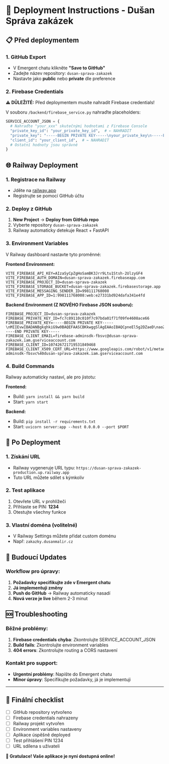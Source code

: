 # 🚀 Deployment Instructions - Dušan Správa zakázek

## 📋 Před deploymentem

### 1. GitHub Export
- V Emergent chatu klikněte **"Save to GitHub"**
- Zadejte název repository: `dusan-sprava-zakazek`
- Nastavte jako **public** nebo **private** dle preference

### 2. Firebase Credentials
**⚠️ DŮLEŽITÉ:** Před deploymentem musíte nahradit Firebase credentials!

V souboru `/backend/firebase_service.py` nahraďte placeholders:
```python
SERVICE_ACCOUNT_JSON = {
  # Nahraďte "your_xxx" skutečnými hodnotami z Firebase Console
  "private_key_id": "your_private_key_id",  # ← NAHRADIT
  "private_key": "-----BEGIN PRIVATE KEY-----\nyour_private_key\n-----END PRIVATE KEY-----\n",  # ← NAHRADIT  
  "client_id": "your_client_id",  # ← NAHRADIT
  # Ostatní hodnoty jsou správné
}
```

## 🌐 Railway Deployment

### 1. Registrace na Railway
- Jděte na [railway.app](https://railway.app)
- Registrujte se pomocí GitHub účtu

### 2. Deploy z GitHub
1. **New Project** → **Deploy from GitHub repo**
2. Vyberte repository `dusan-sprava-zakazek`
3. Railway automaticky detekuje React + FastAPI

### 3. Environment Variables
V Railway dashboard nastavte tyto proměnné:

**Frontend Environment:**
```
VITE_FIREBASE_API_KEY=AIzaSyCpZgHoSamBK3Jrr9Ltu1Stsh-2UlzyGF4
VITE_FIREBASE_AUTH_DOMAIN=dusan-sprava-zakazek.firebaseapp.com
VITE_FIREBASE_PROJECT_ID=dusan-sprava-zakazek
VITE_FIREBASE_STORAGE_BUCKET=dusan-sprava-zakazek.firebasestorage.app
VITE_FIREBASE_MESSAGING_SENDER_ID=998111768008
VITE_FIREBASE_APP_ID=1:998111768008:web:e27331bd924dafa341e4fd
```

**Backend Environment (Z NOVÉHO Firebase JSON souboru):**
```
FIREBASE_PROJECT_ID=dusan-sprava-zakazek
FIREBASE_PRIVATE_KEY_ID=fc7c89110c010f7c97bda01f71f09fe4608ace66
FIREBASE_PRIVATE_KEY=-----BEGIN PRIVATE KEY-----\nMIIEvwIBADANBgkqhkiG9w0BAQEFAASCBKkwggSlAgEAAoIBAQCpneEl5g2DZaeD\naoZJ80RAIIaQqheqOYqhS1BW74D0paqYdEoWlZQoo2o44bRzVhNUq9gsPZuPN03R\nZmEfdPz/Z0WzeQ0j5mkaJFmnzlecnNg2va0YURe1chZ6cHeZDwb2PqBCgy3D0HS6\ngT0g2sNhZWxTIP0zfmTLt/GrqoOgXySSxNqjkc9Glmq9y01trd8unmOQkpPG7ehb\n8N7+gwruK8SyDkEH2tUNVmtuIaTb4hriG/gBxGJ9lKls1S/minorr0wu4Yo/+uFi\n1MDE4LQgCIiIAUHUrZmRgkjV3D5LUlw8g+Vf08dEi6uvLEW/Ii3OTvW2K8+YV3G/\ncaHTnwE1AgMBAAECggEAHyz5Y9Ohwre1vyoediusLQQ9b4wP7vYGFMjowp3hbDYi\nAcUIFBgYpBKLNNrJZdSZl3vBbzpApCV0XGtuqQ9B7DjBXzA9+c4BHfC1+OmsgUjz\n1bXtwZUwICXQ217eIKgaLbsLjkYZrI7dUaVtBKOo+zce3rWmzGbsJGSSGy0rZdei\nOCU0J/cful7/wzy0c2S36l9PP2i/wkpbAmWf0Zchsih/keX1vFCt9mTYHcZe74Vw\navluS8BWLe33XhpEIZZikFNFYFGF/RngM/wx4HeGHZuFiZ4N2VsxZu+WSNmtAvBb\nZqiayYLNG+ljyaKB8Md1CImHE+pjNhqEO7wIGgv6MQKBgQDeW9JnplSeZxr1IQek\nFSoE2ZKVmq9ZzRRTgCD4aCcu9kaH40kBS352rd8DgLM+OZmn0BgKeICjBkIFHnaN\negQsbDiJvVEbGL6arBVqdXaz++P1wsYJjmSDKcW66sav4NmnVGZQ++noUpvqo0UU\n4xNBLldnNjdGE2j4yu6uC7sM0QKBgQDDR07DRt9QuvSRdAOBOCTph+9veozGGM/m\nZfyJYB5hgEXQVTIveiwcABnOJgbDzmvg3fCVIMZcWwnIV+CSSTE7mWpHuGJjzUha\nCQBXG+qg3p5K93AeFprkjiEKjcV/GebH9YUzpbbR/hkjg2NO3JzvrLjwiFnCXTNo\nZkkTONF3JQKBgQDALdgh4S4NYct4xT1XYTtZybnZN0IKeSbyLDFSwKHtAsletN/q\nEJeSdx/iZR+Fzj6xPTcqBZAYVlZFGlkYWba1tir/UPKCWtaR090Gj9MyJ6iURezn\nYXwZqMbOkA98/vbemiF8KN22/37mQop4TPHdSfIcsE0BcdEuBiZXoqfdoQKBgQDC\nvT3ip67UB10WIKfOGXtWGGXCumfgtaW+kj5BkUU63nzAwfWGO0P5uHADkRB1/EjA\nuxPM5B5sw60BygD+YVdjpB7E3y/fbzyT7R4VwJU/UEJzaEa6+rgE7Wgt6ivmEKKB\nDmuDkeK7j7bqH4DNiFxI9+qGlLNOjTtTBY4iSSs6sQKBgQCFb6UN4wmqLsKZiqY5\nbECclCEIvVv5IR8fd9J6c/HyZvfflyELcavp3wA6l1JGu/1UjSjJa4ZxVoWTF5wz\nEAcTQPwk4XgOn29Ok6NC0ug1M/sOQkLPJT5NVMJFCYIAXZJUwQNjh5q11vZqgTz3\n2cgOJgcQcWDc9Jvz4+6ONhUQIw==\n-----END PRIVATE KEY-----
FIREBASE_CLIENT_EMAIL=firebase-adminsdk-fbsvc@dusan-sprava-zakazek.iam.gserviceaccount.com
FIREBASE_CLIENT_ID=107426721719531849468
FIREBASE_CLIENT_X509_CERT_URL=https://www.googleapis.com/robot/v1/metadata/x509/firebase-adminsdk-fbsvc%40dusan-sprava-zakazek.iam.gserviceaccount.com
```

### 4. Build Commands
Railway automaticky nastaví, ale pro jistotu:

**Frontend:**
- Build: `yarn install && yarn build`
- Start: `yarn start`

**Backend:**
- Build: `pip install -r requirements.txt`  
- Start: `uvicorn server:app --host 0.0.0.0 --port $PORT`

## 🔗 Po Deployment

### 1. Získání URL
- Railway vygeneruje URL typu: `https://dusan-sprava-zakazek-production.up.railway.app`
- Tuto URL můžete sdílet s kýmkoliv

### 2. Test aplikace
1. Otevřete URL v prohlížeči
2. Přihlaste se PIN: **1234**
3. Otestujte všechny funkce

### 3. Vlastní doména (volitelné)
- V Railway Settings můžete přidat custom doménu
- Např: `zakazky.dusanmalir.cz`

## 🔄 Budoucí Updates

### Workflow pro úpravy:
1. **Požadavky specifikujte zde v Emergent chatu**
2. **Já implementuji změny**
3. **Push do GitHub** → Railway automaticky nasadí
4. **Nová verze je live** během 2-3 minut

## 🆘 Troubleshooting

### Běžné problémy:
1. **Firebase credentials chyba**: Zkontrolujte SERVICE_ACCOUNT_JSON
2. **Build fails**: Zkontrolujte environment variables
3. **404 errors**: Zkontrolujte routing a CORS nastavení

### Kontakt pro support:
- **Urgentní problémy**: Napište do Emergent chatu
- **Minor úpravy**: Specifikujte požadavky, já je implementuji

---

## 📱 Finální checklist

- [ ] GitHub repository vytvořeno
- [ ] Firebase credentials nahrazeny
- [ ] Railway projekt vytvořen
- [ ] Environment variables nastaveny
- [ ] Aplikace úspěšně deployed
- [ ] Test přihlášení PIN 1234
- [ ] URL sdílena s uživateli

**🎉 Gratulace! Vaše aplikace je nyní dostupná online!**